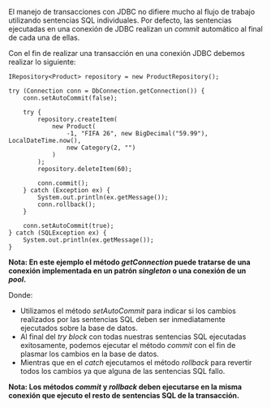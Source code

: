 El manejo de transacciones con JDBC no difiere mucho al flujo de trabajo utilizando sentencias SQL individuales. Por defecto, las sentencias ejecutadas en una conexión de JDBC realizan un *commit* automático al final de cada una de ellas.

Con el fin de realizar una transacción en una conexión JDBC debemos realizar lo siguiente:

```
IRepository<Product> repository = new ProductRepository();

try (Connection conn = DbConnection.getConnection()) {
    conn.setAutoCommit(false);

    try {
        repository.createItem(
	        new Product(
                -1, "FIFA 26", new BigDecimal("59.99"), LocalDateTime.now(),
                new Category(2, "")
            )
        );
        repository.deleteItem(60);

        conn.commit();
    } catch (Exception ex) {
        System.out.println(ex.getMessage());
        conn.rollback();
    }

	conn.setAutoCommit(true);
} catch (SQLException ex) {
    System.out.println(ex.getMessage());
}
```

**Nota: En este ejemplo el método *getConnection* puede tratarse de una conexión implementada en un patrón *singleton* o una conexión de un *pool*.**

Donde:

- Utilizamos el método *setAutoCommit* para indicar si los cambios realizados por las sentencias SQL deben ser inmediatamente ejecutados sobre la base de datos.
- Al final del *try block* con todas nuestras sentencias SQL ejecutadas exitosamente, podemos ejecutar el método *commit* con el fin de plasmar los cambios en la base de datos.
- Mientras que en el *catch* ejecutamos el método *rollback* para revertir todos los cambios ya que alguna de las sentencias SQL fallo.

**Nota: Los métodos *commit* y *rollback* deben ejecutarse en la misma conexión que ejecuto el resto de sentencias SQL de la transacción.**